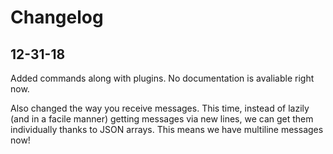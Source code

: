 # Changelog 

## 12-31-18
Added commands along with plugins. No documentation is avaliable right now.

Also changed the way you receive messages. This time, instead of lazily (and in a facile manner) getting messages via new lines, we can get them individually thanks to JSON arrays.
This means we have multiline messages now!
